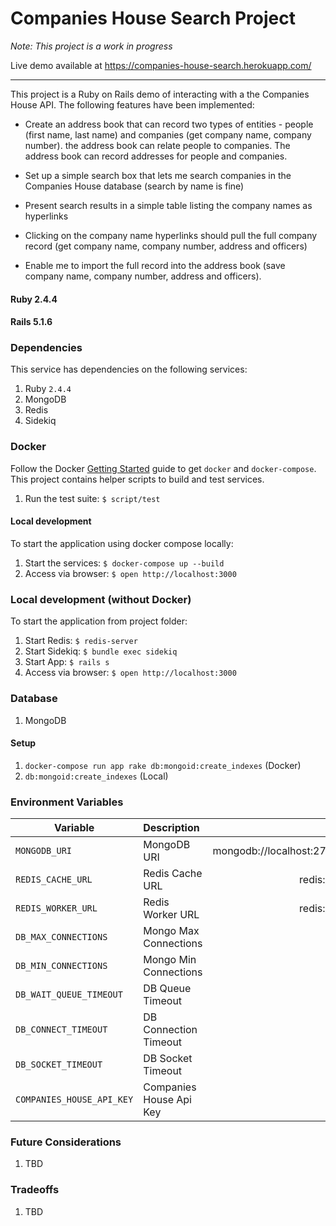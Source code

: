 Companies House Search Project
=========

*Note: This project is a work in progress*

Live demo available at https://companies-house-search.herokuapp.com/

---

This project is a Ruby on Rails demo of interacting with a the Companies House API.  The following features have been implemented:

- Create an address book that can record two types of entities - people (first name, last name) and companies (get company name, company number).  the address book can relate people to companies.  The address book can record addresses for people and companies.

- Set up a simple search box that lets me search companies in the Companies House database (search by name is fine)

- Present search results in a simple table listing the company names as hyperlinks

- Clicking on the company name hyperlinks should pull the full company record (get company name, company number, address and officers)

- Enable me to import the full record into the address book (save company name, company number, address and officers).

#### Ruby 2.4.4
#### Rails 5.1.6

### Dependencies

This service has dependencies on the following services:

1. Ruby `2.4.4`
1. MongoDB
1. Redis
1. Sidekiq

### Docker
Follow the Docker [Getting Started](https://docs.docker.com/get-started/) guide to get `docker` and `docker-compose`.  This project contains helper scripts to build and test services.

1. Run the test suite: `$ script/test`

#### Local development
To start the application using docker compose locally:

1. Start the services: `$ docker-compose up --build`
1. Access via browser: `$ open http://localhost:3000`

### Local development (without Docker)
To start the application from project folder:

1. Start Redis: `$ redis-server`
1. Start Sidekiq: `$ bundle exec sidekiq`
1. Start App: `$ rails s`
1. Access via browser: `$ open http://localhost:3000`

### Database

1. MongoDB

#### Setup

1. `docker-compose run app rake db:mongoid:create_indexes` (Docker)
1. `db:mongoid:create_indexes` (Local)

### Environment Variables

| Variable       |  Description   | Default                 |
| ---------------|:---------------|:-----------------------:|
| `MONGODB_URI`  | MongoDB URI   | mongodb://localhost:27017/companies_house_development |
| `REDIS_CACHE_URL`  | Redis Cache URL | redis://localhost:6379/0 |
| `REDIS_WORKER_URL`  | Redis Worker URL | redis://localhost:6379/1 |
| `DB_MAX_CONNECTIONS`  | Mongo Max Connections  | 16 |
| `DB_MIN_CONNECTIONS`  | Mongo Min Connections | 5 |
| `DB_WAIT_QUEUE_TIMEOUT`  | DB Queue Timeout  | 5 |
| `DB_CONNECT_TIMEOUT`  | DB Connection Timeout  | 10 |
| `DB_SOCKET_TIMEOUT`  | DB Socket Timeout | 5 |
| `COMPANIES_HOUSE_API_KEY`  | Companies House Api Key | - |

### Future Considerations

1. TBD

### Tradeoffs

1. TBD
